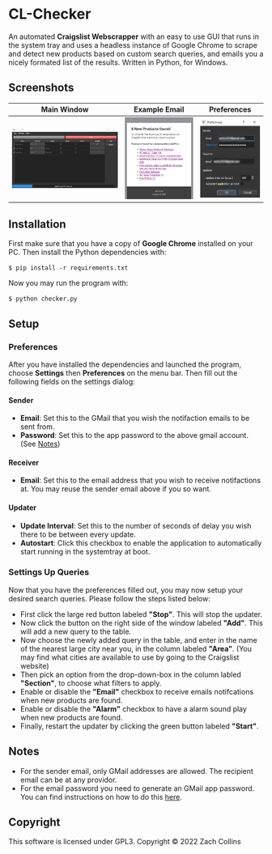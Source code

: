 # CL-Checker

An automated **Craigslist Webscrapper** with an easy to use GUI that runs in the system tray and uses a headless instance of Google Chrome to scrape 
and detect new products based on custom search queries, and emails you a nicely formated list of the results. Written in Python, for Windows. 

## Screenshots

| Main Window                                 | Example Email                   | Preferences                           |
|:-------------------------------------------:|:-------------------------------:|:-------------------------------------:|
| ![Main Window](screenshots/main_window.png) | ![Email](screenshots/email.png) | ![Email](screenshots/preferences.png) |

## Installation

First make sure that you have a copy of **Google Chrome** installed on your PC. Then install the Python dependencies with:

```
$ pip install -r requirements.txt
```

Now you may run the program with:

```
$ python checker.py
```

## Setup

### Preferences

After you have installed the dependencies and launched the program, choose **Settings** then **Preferences** on the menu bar.
Then fill out the following fields on the settings dialog:

#### Sender
- **Email**: Set this to the GMail that you wish the notifaction emails to be sent from.
- **Password**: Set this to the app password to the above gmail account. (See [Notes](#Notes))

#### Receiver
- **Email**: Set this to the email address that you wish to receive notifactions at. You may reuse the sender email above if you so want.

#### Updater
- **Update Interval**: Set this to the number of seconds of delay you wish there to be between every update.
- **Autostart**: Click this checkbox to enable the application to automatically start running in the systemtray at boot.

### Settings Up Queries

Now that you have the preferences filled out, you may now setup your desired search queries. Please follow the steps listed below:

- First click the large red button labeled **"Stop"**. This will stop the updater.
- Now click the button on the right side of the window labeled **"Add"**. This will add a new query to the table.
- Now choose the newly added query in the table, and enter in the name of the nearest large city near you, in the column labeled **"Area"**.
  (You may find what cities are available to use by going to the Craigslist website)
- Then pick an option from the drop-down-box in the column labled **"Section"**, to choose what filters to apply.
- Enable or disable the **"Email"** checkbox to receive emails notifcations when new products are found.
- Enable or disable the **"Alarm"** checkbox to have a alarm sound play when new products are found. 
- Finally, restart the updater by clicking the green button labeled **"Start"**.

## Notes

- For the sender email, only GMail addresses are allowed. The recipient email can be at any providor.
- For the email password you need to generate an GMail app password. You can find instructions on how to do this [here](https://www.lifewire.com/get-a-password-to-access-gmail-by-pop-imap-2-1171882).

## Copyright

This software is licensed under GPL3. Copyright &copy; 2022 Zach Collins
